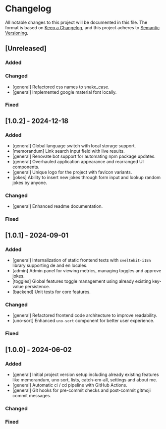 # Changelog

All notable changes to this project will be documented in this file.
The format is based on [Keep a Changelog](https://keepachangelog.com/en/1.0.0/),
and this project adheres to [Semantic Versioning](https://semver.org/spec/v2.0.0.html).

## [Unreleased]

### Added

### Changed
- [general] Refactored css names to snake_case.
- [general] Implemented google material font locally.

### Fixed

## [1.0.2] - 2024-12-18

### Added
- [general] Global language switch with local storage support.
- [memorandum] Link search input field with live results.
- [general] Renovate bot support for automating npm package updates.
- [general] Overhauled application appearance and rearranged UI components.
- [general] Unique logo for the project with favicon variants.
- [jokes] Ability to insert new jokes through form input and lookup random jokes by anyone.

### Changed
- [general] Enhanced readme documentation.

### Fixed

## [1.0.1] - 2024-09-01

### Added
- [general] Internalization of static frontend texts with `sveltekit-i18n` library supporting de and en locales.
- [admin] Admin panel for viewing metrics, managing toggles and approve jokes.
- [toggles] Global features toggle management using already existing key-value persistence.
- [backend] Unit tests for core features.

### Changed
- [general] Refactored frontend code architecture to improve readability.
- [uno-sort] Enhanced `uno-sort` component for better user experience.

### Fixed

## [1.0.0] - 2024-06-02

### Added
- [general] Initial project version setup including already existing features like memorandum, uno sort, lists, catch-em-all, settings and about me.
- [general] Automatic ci / cd pipeline with GitHub Actions.
- [general] Git hooks for pre-commit checks and post-commit gitmoji commit messages.

### Changed

### Fixed
